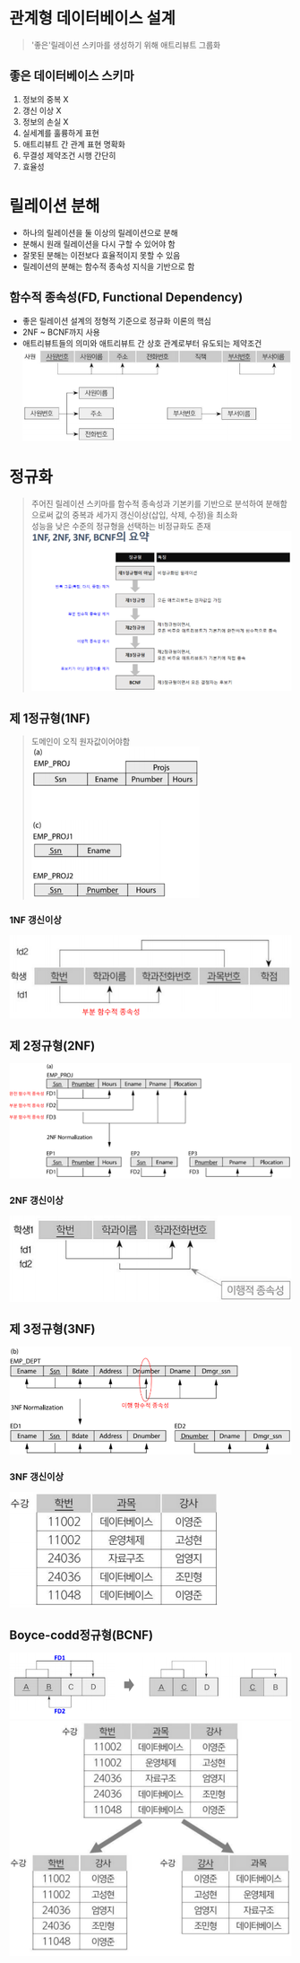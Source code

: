 # 관계형 데이터베이스 설계
> '좋은'릴레이션 스키마를 생성하기 위해 애트리뷰트 그룹화
## 좋은 데이터베이스 스키마
1. 정보의 중복 X
2. 갱신 이상 X
3. 정보의 손실 X
4. 실세계를 훌륭하게 표현
5. 애트리뷰트 간 관계 표현 명확화
6. 무결성 제약조건 시행 간단히
7. 효율성

# 릴레이션 분해
- 하나의 릴레이션을 둘 이상의 릴레이션으로 분해
- 분해시 원래 릴레이션을 다시 구할 수 있어야 함
- 잘못된 분해는 이전보다 효율적이지 못할 수 있음
- 릴레이션의 분해는 함수적 종속성 지식을 기반으로 함

## 함수적 종속성(FD, Functional Dependency)
- 좋은 릴레이션 설계의 정형적 기준으로 정규화 이론의 핵심
- 2NF ~ BCNF까지 사용
- 애트리뷰트들의 의미와 애트리뷰트 간 상호 관계로부터 유도되는 제약조건
![함수적 종속성](https://github.com/chris0825/TIL/blob/main/Database/resource/%ED%95%A8%EC%88%98%EC%A0%81%20%EC%A2%85%EC%86%8D%EC%84%B1.PNG?raw=true)

# 정규화
> 주어진 릴레이션 스키마를 함수적 종속성과 기본키를 기반으로 분석하여 분해함으로써 값의 중복과 세가지 갱신이상(삽입, 삭제, 수정)을 최소화<br>
> 성능을 낮은 수준의 정규형을 선택하는 비정규화도 존재
![정규형](https://github.com/chris0825/TIL/blob/main/Database/resource/%EB%8D%B0%EC%9D%B4%ED%84%B0%EB%B2%A0%EC%9D%B4%EC%8A%A4%20%EC%A0%95%EA%B7%9C%ED%99%94.PNG?raw=true)

## 제 1정규형(1NF)
> 도메인이 오직 원자값이어야함
![1NF](https://github.com/chris0825/TIL/blob/main/Database/resource/1NF%20%EC%98%88%EC%A0%9C.PNG?raw=true)
### 1NF 갱신이상
![1NF 갱신이상](https://github.com/chris0825/TIL/blob/main/Database/resource/1NF%20%EA%B0%B1%EC%8B%A0%EC%9D%B4%EC%83%81.PNG?raw=true)

## 제 2정규형(2NF)
![2NF](https://github.com/chris0825/TIL/blob/main/Database/resource/2NF%20%EC%98%88%EC%A0%9C.PNG?raw=true)
### 2NF 갱신이상
![2NF 갱신이상](https://github.com/chris0825/TIL/blob/main/Database/resource/2NF%20%EA%B0%B1%EC%8B%A0%EC%9D%B4%EC%83%81.PNG?raw=true)

## 제 3정규형(3NF)
![3NF](https://github.com/chris0825/TIL/blob/main/Database/resource/3NF%20%EC%98%88%EC%A0%9C.PNG?raw=true)
### 3NF 갱신이상
![3NF 갱신이상](https://github.com/chris0825/TIL/blob/main/Database/resource/3NF%20%EA%B0%B1%EC%8B%A0%EC%9D%B4%EC%83%81.PNG?raw=true)

## Boyce-codd정규형(BCNF)
![BCNF](https://github.com/chris0825/TIL/blob/main/Database/resource/BCNF%20%EA%B0%9C%EB%85%90.PNG?raw=true)
![BCNF 예제](https://github.com/chris0825/TIL/blob/main/Database/resource/BCNF%20%EC%98%88%EC%A0%9C.PNG?raw=true)
